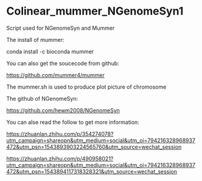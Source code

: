 # Colinear_mummer_NGenomeSyn1
Script used for NGenomeSyn and Mummer

The install of mummer: 

conda install -c bioconda mummer

You can also get the soucecode from github:

https://github.com/mummer4/mummer

The mummer.sh is used to produce plot picture of chromosome

The github of NGenomeSyn:

https://github.com/hewm2008/NGenomeSyn

You can alse read the follow to get more information:

https://zhuanlan.zhihu.com/p/354274078?utm_campaign=shareopn&utm_medium=social&utm_oi=794216328968937472&utm_psn=1543893903224565760&utm_source=wechat_session


https://zhuanlan.zhihu.com/p/490958021?utm_campaign=shareopn&utm_medium=social&utm_oi=794216328968937472&utm_psn=1543894117318328321&utm_source=wechat_session
